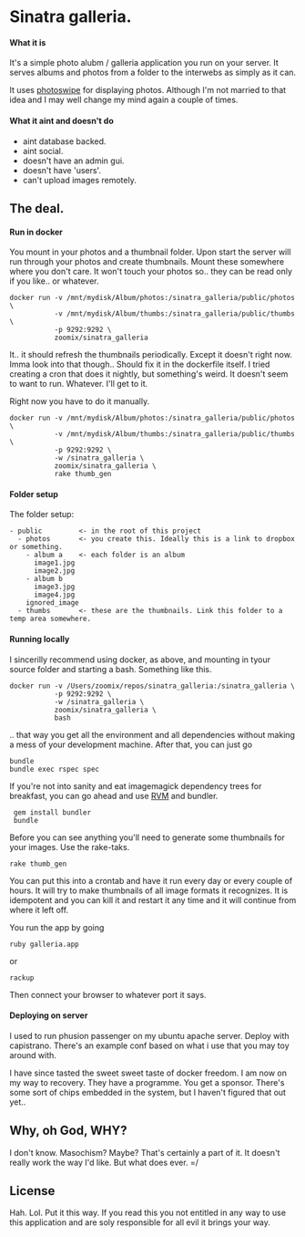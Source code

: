 # Sinatra galleria.


#### What it is
It's a simple photo alubm / galleria application you run on your server. It serves albums and photos from a folder to the interwebs as simply as it can.

It uses [photoswipe](http://www.photoswipe.com/) for displaying photos. Although I'm not married to that idea and I may well change my mind again a couple of times.


#### What it aint and doesn't do

* aint database backed.
* aint social.
* doesn't have an admin gui.
* doesn't have 'users'.
* can't upload images remotely.


## The deal.

#### Run in docker

You mount in your photos and a thumbnail folder. Upon start the server will run through your photos and create thumbnails. Mount these somewhere where you don't care. It won't touch your photos so.. they can be read only if you like.. or whatever.

    docker run -v /mnt/mydisk/Album/photos:/sinatra_galleria/public/photos \
               -v /mnt/mydisk/Album/thumbs:/sinatra_galleria/public/thumbs \
               -p 9292:9292 \
               zoomix/sinatra_galleria

It.. it should refresh the thumbnails periodically. Except it doesn't right now. Imma look into that though.. Should fix it in the dockerfile itself. I tried creating a cron that does it nightly, but something's weird. It doesn't seem to want to run. Whatever. I'll get to it.

Right now you have to do it manually.

    docker run -v /mnt/mydisk/Album/photos:/sinatra_galleria/public/photos \
               -v /mnt/mydisk/Album/thumbs:/sinatra_galleria/public/thumbs \
               -p 9292:9292 \
               -w /sinatra_galleria \
               zoomix/sinatra_galleria \
               rake thumb_gen



#### Folder setup

The folder setup:

    - public         <- in the root of this project
      - photos       <- you create this. Ideally this is a link to dropbox or something.
        - album a    <- each folder is an album
          image1.jpg 
          image2.jpg
        - album b
          image3.jpg
          image4.jpg
        ignored_image
      - thumbs       <- these are the thumbnails. Link this folder to a temp area somewhere.


#### Running locally

I sincerilly recommend using docker, as above, and mounting in tyour source folder and starting a bash. Something like this.

    docker run -v /Users/zoomix/repos/sinatra_galleria:/sinatra_galleria \
               -p 9292:9292 \
               -w /sinatra_galleria \
               zoomix/sinatra_galleria \
               bash

.. that way you get all the environment and all dependencies without making a mess of your development machine. After that, you can just go

    bundle
    bundle exec rspec spec


If you're not into sanity and eat imagemagick dependency trees for breakfast, you can go ahead and use [RVM](http://rvm.io) and bundler.

     gem install bundler
     bundle

Before you can see anything you'll need to generate some thumbnails for your images. Use the rake-taks.

    rake thumb_gen

You can put this into a crontab and have it run every day or every couple of hours. It will try to make thumbnails of all image formats it recognizes. It is idempotent and you can kill it and restart it any time and it will continue from where it left off.



You run the app by going
    
    ruby galleria.app

or

    rackup

Then connect your browser to whatever port it says.



#### Deploying on server

I used to run phusion passenger on my ubuntu apache server. Deploy with capistrano. There's an example conf based on what i use that you may toy around with.

I have since tasted the sweet sweet taste of docker freedom. I am now on my way to recovery. They have a programme. You get a sponsor. There's some sort of chips embedded in the system, but I haven't figured that out yet..


## Why, oh God, WHY?

I don't know. Masochism? Maybe? That's certainly a part of it. It doesn't really work the way I'd like. But what does ever. =/


## License
Hah. Lol. Put it this way. If you read this you not entitled in any way to use this application and are soly responsible for all evil it brings your way.
